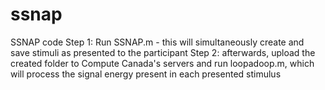 # ssnap
SSNAP code
Step 1: Run SSNAP.m - this will simultaneously create and save stimuli as presented to the participant
Step 2: afterwards, upload the created folder to Compute Canada's servers and run loopadoop.m, which will
	process the signal energy present in each presented stimulus
